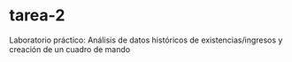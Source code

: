# tarea-2
Laboratorio práctico: Análisis de datos históricos de existencias/ingresos y creación de un cuadro de mando
